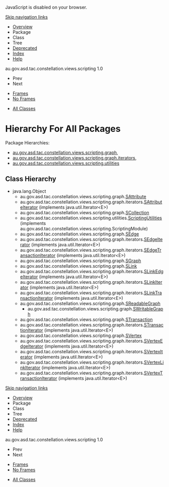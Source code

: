 <div>

JavaScript is disabled on your browser.

</div>

<div class="topNav">

<span id="navbar.top"></span>

<div class="skipNav">

[Skip navigation links](#skip.navbar.top "Skip navigation links")

</div>

<span id="navbar.top.firstrow"></span>

-   [Overview](overview-summary.html)
-   Package
-   Class
-   Tree
-   [Deprecated](deprecated-list.html)
-   [Index](index-all.html)
-   [Help](help-doc.html)

<div class="aboutLanguage">

au.gov.asd.tac.constellation.views.scripting 1.0

</div>

</div>

<div class="subNav">

-   Prev
-   Next

<!-- -->

-   [Frames](index.html?overview-tree.html)
-   [No Frames](overview-tree.html)

<!-- -->

-   [All Classes](allclasses-noframe.html)

<div>

</div>

<span id="skip.navbar.top"></span>

</div>

<div class="header">

# Hierarchy For All Packages

<span class="packageHierarchyLabel">Package Hierarchies:</span>

-   [au.gov.asd.tac.constellation.views.scripting.graph](au/gov/asd/tac/constellation/scripting/graph/package-tree.html),
-   [au.gov.asd.tac.constellation.views.scripting.graph.iterators](au/gov/asd/tac/constellation/scripting/graph/iterators/package-tree.html),
-   [au.gov.asd.tac.constellation.views.scripting.utilities](au/gov/asd/tac/constellation/scripting/utilities/package-tree.html)

</div>

<div class="contentContainer">

## Class Hierarchy

-   java.lang.Object
    -   au.gov.asd.tac.constellation.views.scripting.graph.[<span
        class="typeNameLink">SAttribute</span>](au/gov/asd/tac/constellation/scripting/graph/SAttribute.html "class in au.gov.asd.tac.constellation.views.scripting.graph")
    -   au.gov.asd.tac.constellation.views.scripting.graph.iterators.[<span
        class="typeNameLink">SAttributeIterator</span>](au/gov/asd/tac/constellation/scripting/graph/iterators/SAttributeIterator.html "class in au.gov.asd.tac.constellation.views.scripting.graph.iterators")
        (implements java.util.Iterator\<E>)
    -   au.gov.asd.tac.constellation.views.scripting.graph.[<span
        class="typeNameLink">SCollection</span>](au/gov/asd/tac/constellation/scripting/graph/SCollection.html "class in au.gov.asd.tac.constellation.views.scripting.graph")
    -   au.gov.asd.tac.constellation.views.scripting.utilities.[<span
        class="typeNameLink">ScriptingUtilities</span>](au/gov/asd/tac/constellation/scripting/utilities/ScriptingUtilities.html "class in au.gov.asd.tac.constellation.views.scripting.utilities")
        (implements
        au.gov.asd.tac.constellation.views.scripting.ScriptingModule)
    -   au.gov.asd.tac.constellation.views.scripting.graph.[<span
        class="typeNameLink">SEdge</span>](au/gov/asd/tac/constellation/scripting/graph/SEdge.html "class in au.gov.asd.tac.constellation.views.scripting.graph")
    -   au.gov.asd.tac.constellation.views.scripting.graph.iterators.[<span
        class="typeNameLink">SEdgeIterator</span>](au/gov/asd/tac/constellation/scripting/graph/iterators/SEdgeIterator.html "class in au.gov.asd.tac.constellation.views.scripting.graph.iterators")
        (implements java.util.Iterator\<E>)
    -   au.gov.asd.tac.constellation.views.scripting.graph.iterators.[<span
        class="typeNameLink">SEdgeTransactionIterator</span>](au/gov/asd/tac/constellation/scripting/graph/iterators/SEdgeTransactionIterator.html "class in au.gov.asd.tac.constellation.views.scripting.graph.iterators")
        (implements java.util.Iterator\<E>)
    -   au.gov.asd.tac.constellation.views.scripting.graph.[<span
        class="typeNameLink">SGraph</span>](au/gov/asd/tac/constellation/scripting/graph/SGraph.html "class in au.gov.asd.tac.constellation.views.scripting.graph")
    -   au.gov.asd.tac.constellation.views.scripting.graph.[<span
        class="typeNameLink">SLink</span>](au/gov/asd/tac/constellation/scripting/graph/SLink.html "class in au.gov.asd.tac.constellation.views.scripting.graph")
    -   au.gov.asd.tac.constellation.views.scripting.graph.iterators.[<span
        class="typeNameLink">SLinkEdgeIterator</span>](au/gov/asd/tac/constellation/scripting/graph/iterators/SLinkEdgeIterator.html "class in au.gov.asd.tac.constellation.views.scripting.graph.iterators")
        (implements java.util.Iterator\<E>)
    -   au.gov.asd.tac.constellation.views.scripting.graph.iterators.[<span
        class="typeNameLink">SLinkIterator</span>](au/gov/asd/tac/constellation/scripting/graph/iterators/SLinkIterator.html "class in au.gov.asd.tac.constellation.views.scripting.graph.iterators")
        (implements java.util.Iterator\<E>)
    -   au.gov.asd.tac.constellation.views.scripting.graph.iterators.[<span
        class="typeNameLink">SLinkTransactionIterator</span>](au/gov/asd/tac/constellation/scripting/graph/iterators/SLinkTransactionIterator.html "class in au.gov.asd.tac.constellation.views.scripting.graph.iterators")
        (implements java.util.Iterator\<E>)
    -   au.gov.asd.tac.constellation.views.scripting.graph.[<span
        class="typeNameLink">SReadableGraph</span>](au/gov/asd/tac/constellation/scripting/graph/SReadableGraph.html "class in au.gov.asd.tac.constellation.views.scripting.graph")
        -   au.gov.asd.tac.constellation.views.scripting.graph.[<span
            class="typeNameLink">SWritableGraph</span>](au/gov/asd/tac/constellation/scripting/graph/SWritableGraph.html "class in au.gov.asd.tac.constellation.views.scripting.graph")
    -   au.gov.asd.tac.constellation.views.scripting.graph.[<span
        class="typeNameLink">STransaction</span>](au/gov/asd/tac/constellation/scripting/graph/STransaction.html "class in au.gov.asd.tac.constellation.views.scripting.graph")
    -   au.gov.asd.tac.constellation.views.scripting.graph.iterators.[<span
        class="typeNameLink">STransactionIterator</span>](au/gov/asd/tac/constellation/scripting/graph/iterators/STransactionIterator.html "class in au.gov.asd.tac.constellation.views.scripting.graph.iterators")
        (implements java.util.Iterator\<E>)
    -   au.gov.asd.tac.constellation.views.scripting.graph.[<span
        class="typeNameLink">SVertex</span>](au/gov/asd/tac/constellation/scripting/graph/SVertex.html "class in au.gov.asd.tac.constellation.views.scripting.graph")
    -   au.gov.asd.tac.constellation.views.scripting.graph.iterators.[<span
        class="typeNameLink">SVertexEdgeIterator</span>](au/gov/asd/tac/constellation/scripting/graph/iterators/SVertexEdgeIterator.html "class in au.gov.asd.tac.constellation.views.scripting.graph.iterators")
        (implements java.util.Iterator\<E>)
    -   au.gov.asd.tac.constellation.views.scripting.graph.iterators.[<span
        class="typeNameLink">SVertexIterator</span>](au/gov/asd/tac/constellation/scripting/graph/iterators/SVertexIterator.html "class in au.gov.asd.tac.constellation.views.scripting.graph.iterators")
        (implements java.util.Iterator\<E>)
    -   au.gov.asd.tac.constellation.views.scripting.graph.iterators.[<span
        class="typeNameLink">SVertexLinkIterator</span>](au/gov/asd/tac/constellation/scripting/graph/iterators/SVertexLinkIterator.html "class in au.gov.asd.tac.constellation.views.scripting.graph.iterators")
        (implements java.util.Iterator\<E>)
    -   au.gov.asd.tac.constellation.views.scripting.graph.iterators.[<span
        class="typeNameLink">SVertexTransactionIterator</span>](au/gov/asd/tac/constellation/scripting/graph/iterators/SVertexTransactionIterator.html "class in au.gov.asd.tac.constellation.views.scripting.graph.iterators")
        (implements java.util.Iterator\<E>)

</div>

<div class="bottomNav">

<span id="navbar.bottom"></span>

<div class="skipNav">

[Skip navigation links](#skip.navbar.bottom "Skip navigation links")

</div>

<span id="navbar.bottom.firstrow"></span>

-   [Overview](overview-summary.html)
-   Package
-   Class
-   Tree
-   [Deprecated](deprecated-list.html)
-   [Index](index-all.html)
-   [Help](help-doc.html)

<div class="aboutLanguage">

au.gov.asd.tac.constellation.views.scripting 1.0

</div>

</div>

<div class="subNav">

-   Prev
-   Next

<!-- -->

-   [Frames](index.html?overview-tree.html)
-   [No Frames](overview-tree.html)

<!-- -->

-   [All Classes](allclasses-noframe.html)

<div>

</div>

<span id="skip.navbar.bottom"></span>

</div>
